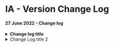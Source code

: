 # IA - Version Change Log

#### 27 June 2022 -  Change log

<details>

<summary><strong>Change log title</strong></summary>

Description

</details>

<details>

<summary>Change Log title 2</summary>

Description

</details>
